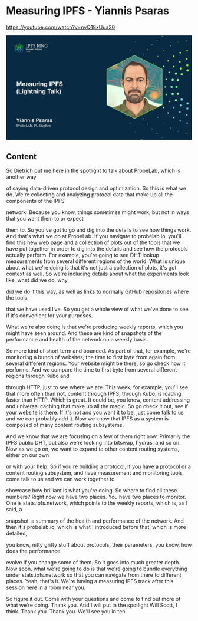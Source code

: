 
# Measuring IPFS - Yiannis Psaras

<https://youtube.com/watch?v=nvQ18xUua20>

![image for Measuring IPFS - Yiannis Psaras](/thing23/nvQ18xUua20.jpg)

## Content

So Dietrich put me here in the spotlight to talk about ProbeLab, which is another way

of saying data-driven protocol design and optimization.
So this is what we do. We're collecting and analyzing protocol data that make up all the components of the IPFS

network. Because you know, things sometimes might work, but not in ways that you want them to or expect

them to. So you've got to go and dig into the details to see how things work.
And that's what we do at ProbeLab. If you navigate to probelab.io, you'll find this new web page and a collection of plots
out of the tools that we have put together in order to dig into the details and see how
the protocols actually perform. For example, you're going to see DHT lookup measurements from several different regions
of the world. What is unique about what we're doing is that it's not just a collection of plots, it's
got context as well. So we're including details about what the experiments look like, what did we do, why

did we do it this way, as well as links to normally GitHub repositories where the tools

that we have used live. So you get a whole view of what we've done to see if it's convenient for your purposes.

What we're also doing is that we're producing weekly reports, which you might have seen around. And these are kind of snapshots of the performance and health of the network on a weekly basis.

So more kind of short term and bounded. As part of that, for example, we're monitoring a bunch of websites, the time to first byte from again from several different regions. Your website might be there, so go check how it performs.
And we compare the time to first byte from several different regions through Kubo and

through HTTP, just to see where we are. This week, for example, you'll see that more often than not, content through IPFS, through
Kubo, is loading faster than HTTP. Which is great. It could be, you know, content addressing and universal caching that make up all the magic. So go check it out, see if your website is there. If it's not and you want it to be, just come talk to us and we can probably add it.
Now we know that IPFS as a system is composed of many content routing subsystems.

And we know that we are focusing on a few of them right now. Primarily the IPFS public DHT, but also we're looking into bitswap, hydras, and so on.
Now as we go on, we want to expand to other content routing systems, either on our own

or with your help. So if you're building a protocol, if you have a protocol or a content routing subsystem,
and have measurement and monitoring tools, come talk to us and we can work together to

showcase how brilliant is what you're doing.
So where to find all these numbers? Right now we have two places. You have two places to monitor. One is stats.ipfs.network, which points to the weekly reports, which is, as I said, a

snapshot, a summary of the health and performance of the network. And then it's probelab.io, which is what I introduced before that, which is more detailed,

you know, nitty gritty stuff about protocols, their parameters, you know, how does the performance

evolve if you change some of them. So it goes into much greater depth. Now soon, what we're going to do is that we're going to bundle everything under stats.ipfs.network
so that you can navigate from there to different places. Yeah, that's it. We're having a measuring IPFS track after this session here in a room near you.

So figure it out. Come with your questions and come to find out more of what we're doing. Thank you. And I will put in the spotlight Will Scott, I think. Thank you. Thank you. We'll see you in ten.


